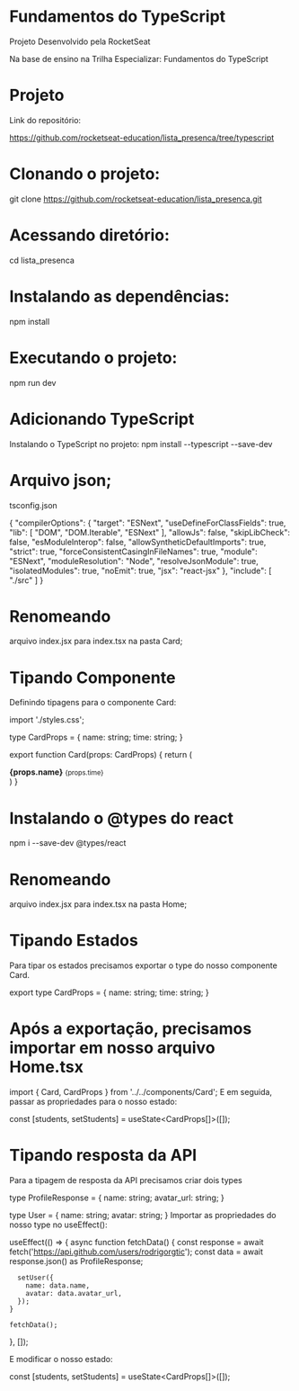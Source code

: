 # Fundamentos do TypeScript 

Projeto Desenvolvido pela RocketSeat<br>

Na base de ensino na Trilha Especializar: Fundamentos do TypeScript<br>

# Projeto 
Link do repositório:

https://github.com/rocketseat-education/lista_presenca/tree/typescript

# Clonando o projeto:
git clone https://github.com/rocketseat-education/lista_presenca.git

# Acessando diretório:
cd lista_presenca

# Instalando as dependências:
npm install

# Executando o projeto:
npm run dev

# Adicionando TypeScript
Instalando o TypeScript no projeto:
npm install --typescript --save-dev

# Arquivo json;
tsconfig.json

{
  "compilerOptions": {
    "target": "ESNext",
    "useDefineForClassFields": true,
    "lib": [
      "DOM",
      "DOM.Iterable",
      "ESNext"
    ],
    "allowJs": false,
    "skipLibCheck": false,
    "esModuleInterop": false,
    "allowSyntheticDefaultImports": true,
    "strict": true,
    "forceConsistentCasingInFileNames": true,
    "module": "ESNext",
    "moduleResolution": "Node",
    "resolveJsonModule": true,
    "isolatedModules": true,
    "noEmit": true,
    "jsx": "react-jsx"
  },
  "include": [
    "./src"
  ]
}

# Renomeando 

arquivo index.jsx para index.tsx na pasta Card;

# Tipando Componente

Definindo tipagens para o componente Card:

import './styles.css';

type CardProps = {
  name: string;
  time: string;
}

export function Card(props: CardProps) {
  return (
    <div className="card">
      <strong>{props.name}</strong>
      <small>{props.time}</small>
    </div>
  )
}

# Instalando o @types do react

npm i --save-dev @types/react

# Renomeando 
arquivo index.jsx para index.tsx na pasta Home;

# Tipando Estados
Para tipar os estados precisamos exportar o type do nosso componente Card.

export type CardProps = {
  name: string;
  time: string;
}

# Após a exportação, precisamos importar em nosso arquivo Home.tsx

import { Card, CardProps } from '../../components/Card';
E em seguida, passar as propriedades para o nosso estado:

const [students, setStudents] = useState<CardProps[]>([]);


# Tipando resposta da API
Para a tipagem de resposta da API precisamos criar dois types

type ProfileResponse = {
  name: string;
  avatar_url: string;
}

type User = {
  name: string;
  avatar: string;
}
Importar as propriedades do nosso type no useEffect():

useEffect(() => {
    async function fetchData() {
      const response = await fetch('https://api.github.com/users/rodrigorgtic');
      const data = await response.json() as ProfileResponse;

      setUser({
        name: data.name,
        avatar: data.avatar_url,
      });
    }

    fetchData();
  }, []);
  
E modificar o nosso estado:

const [students, setStudents] = useState<CardProps[]>([]);